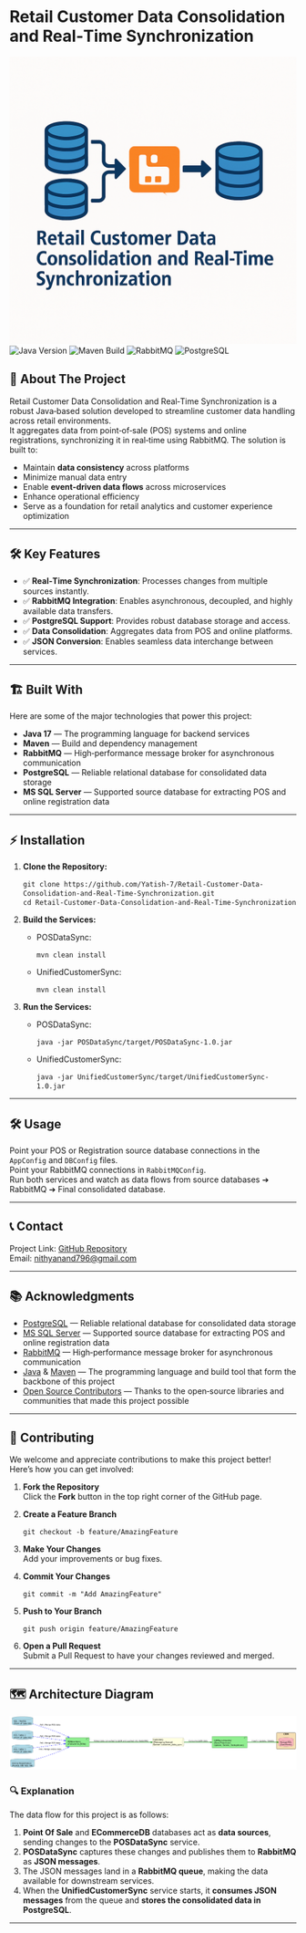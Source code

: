 # Retail Customer Data Consolidation and Real‑Time Synchronization
![Logo](Logo.png)  
![Java Version](https://img.shields.io/badge/Java-17+-blue.svg) 
![Maven Build](https://img.shields.io/badge/Build-Maven-success.svg) 
![RabbitMQ](https://img.shields.io/badge/RabbitMQ-3.x-orange.svg) 
![PostgreSQL](https://img.shields.io/badge/PostgreSQL-17+-blue.svg) 

## 🚀 **About The Project**  
Retail Customer Data Consolidation and Real‑Time Synchronization is a robust Java‑based solution developed to streamline customer data handling across retail environments.  
It aggregates data from point‑of‑sale (POS) systems and online registrations, synchronizing it in real‑time using RabbitMQ. The solution is built to:
- Maintain **data consistency** across platforms
- Minimize manual data entry
- Enable **event‑driven data flows** across microservices
- Enhance operational efficiency
- Serve as a foundation for retail analytics and customer experience optimization

---

## 🛠️ Key Features
- ✅ **Real‑Time Synchronization**: Processes changes from multiple sources instantly.
- ✅ **RabbitMQ Integration**: Enables asynchronous, decoupled, and highly available data transfers.
- ✅ **PostgreSQL Support**: Provides robust database storage and access.
- ✅ **Data Consolidation**: Aggregates data from POS and online platforms.
- ✅ **JSON Conversion**: Enables seamless data interchange between services.

---

## 🏗️ Built With
Here are some of the major technologies that power this project:
- **Java 17** — The programming language for backend services  
- **Maven** — Build and dependency management  
- **RabbitMQ** — High‑performance message broker for asynchronous communication  
- **PostgreSQL** — Reliable relational database for consolidated data storage  
- **MS SQL Server** — Supported source database for extracting POS and online registration data  

---

## ⚡️ Installation
1. **Clone the Repository:**  
    ```
    git clone https://github.com/Yatish-7/Retail-Customer-Data-Consolidation-and-Real-Time-Synchronization.git
    cd Retail-Customer-Data-Consolidation-and-Real-Time-Synchronization
    ```

2. **Build the Services:**  
    - POSDataSync:
      ```
      mvn clean install
      ```
    - UnifiedCustomerSync:
      ```
      mvn clean install
      ```

3. **Run the Services:**  
    - POSDataSync:
      ```
      java -jar POSDataSync/target/POSDataSync-1.0.jar
      ```
    - UnifiedCustomerSync:
      ```
      java -jar UnifiedCustomerSync/target/UnifiedCustomerSync-1.0.jar
      ```

---

## 🛠️ Usage
Point your POS or Registration source database connections in the `AppConfig` and `DBConfig` files.  
Point your RabbitMQ connections in `RabbitMQConfig`.  
Run both services and watch as data flows from source databases ➔ RabbitMQ ➔ Final consolidated database.

---

## 📞 Contact
Project Link: [GitHub Repository](https://github.com/Yatish-7/Retail-Customer-Data-Consolidation-and-Real-Time-Synchronization)  
Email: [nithyanand796@gmail.com](mailto:nithyanand796@gmail.com)

---

## 📚 Acknowledgments
- [PostgreSQL](https://www.postgresql.org/) — Reliable relational database for consolidated data storage  
- [MS SQL Server](https://www.microsoft.com/en-us/sql-server) — Supported source database for extracting POS and online registration data  
- [RabbitMQ](https://www.rabbitmq.com/) — High‑performance message broker for asynchronous communication  
- [Java](https://www.java.com/) & [Maven](https://maven.apache.org/) — The programming language and build tool that form the backbone of this project  
- [Open Source Contributors](https://opensource.org/) — Thanks to the open‑source libraries and communities that made this project possible  

---

## 🤝 Contributing
We welcome and appreciate contributions to make this project better! Here’s how you can get involved:

1. **Fork the Repository**  
   Click the **Fork** button in the top right corner of the GitHub page.

2. **Create a Feature Branch**  
    ```
    git checkout -b feature/AmazingFeature
    ```

3. **Make Your Changes**  
   Add your improvements or bug fixes.

4. **Commit Your Changes**  
    ```
    git commit -m "Add AmazingFeature"
    ```

5. **Push to Your Branch**  
    ```
    git push origin feature/AmazingFeature
    ```

6. **Open a Pull Request**  
   Submit a Pull Request to have your changes reviewed and merged.

---

## 🗺️ Architecture Diagram
![Architecture Diagram](architecture_diagram.png)

### 🔍 Explanation
The data flow for this project is as follows:
1. **Point Of Sale** and **ECommerceDB** databases act as **data sources**, sending changes to the **POSDataSync** service.
2. **POSDataSync** captures these changes and publishes them to **RabbitMQ** as **JSON messages**.
3. The JSON messages land in a **RabbitMQ queue**, making the data available for downstream services.
4. When the **UnifiedCustomerSync** service starts, it **consumes JSON messages** from the queue and **stores the consolidated data in PostgreSQL**.

---

